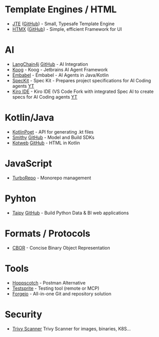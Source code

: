 # Template Engines / HTML
- [JTE](https://jte.gg) ([GitHub](https://github.com/casid/jte/)) - Small, Typesafe Template Engine
- [HTMX](https://htmx.org) ([GitHub](https://github.com/bigskysoftware/htmx)) - Simple, efficient Framework for UI

# AI
- [LangChain4j](https://docs.langchain4j.dev) [GitHub](https://github.com/langchain4j/langchain4j) - AI Integration
- [Koog](https://github.com/JetBrains/koog) - Koog - Jetbrains AI Agent Framework
- [Embabel](https://github.com/embabel) - Embabel - AI Agents in Java/Kotlin
- [SpecKit](https://github.com/github/spec-kit) - Spec Kit - Prepares project specifications for AI Coding agents [YT](https://www.youtube.com/watch?v=em3vIT9aUsg)
- [Kiro IDE](https://kiro.dev) - Kiro IDE (VS Code Fork with integrated Spec AI to create specs for AI Coding agents [YT](https://www.youtube.com/watch?v=Z9fUPyowRLI)

# Kotlin/Java
- [KotlinPoet](https://square.github.io/kotlinpoet) - API for generating .kt files
- [Smithy](https://smithy.io) [GitHub](https://github.com/smithy-lang/smithy) - Model and Build SDKs
- [Kotweb](https://kobweb.varabyte.com) [GitHub](https://kobweb.varabyte.com) - HTML in Kotlin

# JavaScript
- [TurboRepo](https://github.com/vercel/turborepo) - Monorepo management

# Pyhton
- [Taipy](https://taipy.io) [GitHub](https://github.com/Avaiga/taipy) - Build Python Data & BI web applications

# Formats / Protocols
- [CBOR](https://cbor.io) - Concise Binary Object Representation

# Tools
- [Hoppscotch](https://hoppscotch.io) - Postman Alternative
- [Testsprite](https://www.testsprite.com) - Testing tool (remote or MCP)
- [Forgejo](https://forgejo.org) - All-in-one Git and repository solution

# Security
- [Trivy Scanner](https://trivy.dev)  Trivy Scanner for images, binaries, K8S...
